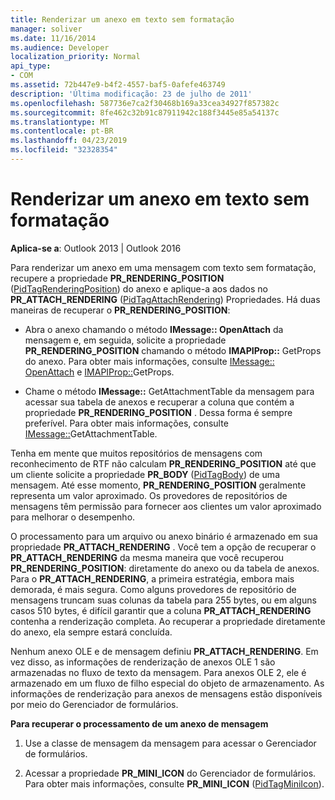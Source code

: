 ```yaml
---
title: Renderizar um anexo em texto sem formatação
manager: soliver
ms.date: 11/16/2014
ms.audience: Developer
localization_priority: Normal
api_type:
- COM
ms.assetid: 72b447e9-b4f2-4557-baf5-0afefe463749
description: 'Última modificação: 23 de julho de 2011'
ms.openlocfilehash: 587736e7ca2f30468b169a33cea34927f857382c
ms.sourcegitcommit: 8fe462c32b91c87911942c188f3445e85a54137c
ms.translationtype: MT
ms.contentlocale: pt-BR
ms.lasthandoff: 04/23/2019
ms.locfileid: "32328354"
---
```

# <a name="rendering-an-attachment-in-plain-text"></a>Renderizar um anexo em texto sem formatação

  
  
**Aplica-se a**: Outlook 2013 | Outlook 2016 
  
Para renderizar um anexo em uma mensagem com texto sem formatação, recupere a propriedade **PR_RENDERING_POSITION** ([PidTagRenderingPosition](pidtagrenderingposition-canonical-property.md)) do anexo e aplique-a aos dados no **PR_ATTACH_RENDERING** ([PidTagAttachRendering](pidtagattachrendering-canonical-property.md)) Propriedades. Há duas maneiras de recuperar o **PR_RENDERING_POSITION**:
  
- Abra o anexo chamando o método **IMessage:: OpenAttach** da mensagem e, em seguida, solicite a propriedade **PR_RENDERING_POSITION** chamando o método **IMAPIProp::** GetProps do anexo. Para obter mais informações, consulte [IMessage:: OpenAttach](imessage-openattach.md) e [IMAPIProp::](imapiprop-getprops.md)GetProps.
    
- Chame o método **IMessage::** GetAttachmentTable da mensagem para acessar sua tabela de anexos e recuperar a coluna que contém a propriedade **PR_RENDERING_POSITION** . Dessa forma é sempre preferível. Para obter mais informações, consulte [IMessage::](imessage-getattachmenttable.md)GetAttachmentTable.
    
Tenha em mente que muitos repositórios de mensagens com reconhecimento de RTF não calculam **PR_RENDERING_POSITION** até que um cliente solicite a propriedade **PR_BODY** ([PidTagBody](pidtagbody-canonical-property.md)) de uma mensagem. Até esse momento, **PR_RENDERING_POSITION** geralmente representa um valor aproximado. Os provedores de repositórios de mensagens têm permissão para fornecer aos clientes um valor aproximado para melhorar o desempenho. 
  
O processamento para um arquivo ou anexo binário é armazenado em sua propriedade **PR_ATTACH_RENDERING** . Você tem a opção de recuperar o **PR_ATTACH_RENDERING** da mesma maneira que você recuperou **PR_RENDERING_POSITION**: diretamente do anexo ou da tabela de anexos. Para o **PR_ATTACH_RENDERING**, a primeira estratégia, embora mais demorada, é mais segura. Como alguns provedores de repositório de mensagens truncam suas colunas da tabela para 255 bytes, ou em alguns casos 510 bytes, é difícil garantir que a coluna **PR_ATTACH_RENDERING** contenha a renderização completa. Ao recuperar a propriedade diretamente do anexo, ela sempre estará concluída. 
  
Nenhum anexo OLE e de mensagem definiu **PR_ATTACH_RENDERING**. Em vez disso, as informações de renderização de anexos OLE 1 são armazenadas no fluxo de texto da mensagem. Para anexos OLE 2, ele é armazenado em um fluxo de filho especial do objeto de armazenamento. As informações de renderização para anexos de mensagens estão disponíveis por meio do Gerenciador de formulários. 
  
 **Para recuperar o processamento de um anexo de mensagem**
  
1. Use a classe de mensagem da mensagem para acessar o Gerenciador de formulários.
    
2. Acessar a propriedade **PR_MINI_ICON** do Gerenciador de formulários. Para obter mais informações, consulte **PR_MINI_ICON** ([PidTagMiniIcon](pidtagminiicon-canonical-property.md)).
    

